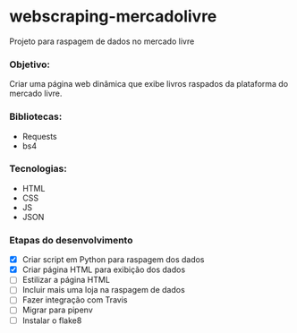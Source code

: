 # webscraping-mercadolivre
Projeto para raspagem de dados no mercado livre


### Objetivo:
Criar uma página web dinâmica que exibe livros raspados da plataforma do mercado livre.

### Bibliotecas:
- Requests
- bs4

### Tecnologias:
- HTML
- CSS
- JS
- JSON

### Etapas do desenvolvimento

- [x] Criar script em Python para raspagem dos dados
- [x] Criar página HTML para exibição dos dados
- [ ] Estilizar a página HTML
- [ ] Incluir mais uma loja na raspagem de dados
- [ ] Fazer integração com Travis
- [ ] Migrar para pipenv
- [ ] Instalar o flake8
